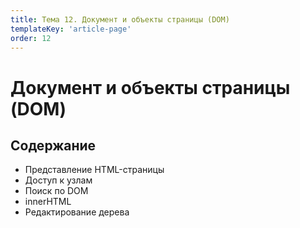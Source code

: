 ```yaml
---
title: Тема 12. Документ и объекты страницы (DOM)
templateKey: 'article-page'
order: 12
---
```

# Документ и объекты страницы (DOM)

## Содержание

-   <gatsby-link to="/externals/topic12_DOM-BOM/dom#представление-html-страницы">Представление HTML-страницы</gatsby-link>
-   <gatsby-link to="/externals/topic12_DOM-BOM/dom#доступ-к-узлам">Доступ к узлам</gatsby-link>
-   <gatsby-link to="/externals/topic12_DOM-BOM/dom#поиск-по-dom">Поиск по DOM</gatsby-link>
-   <gatsby-link to="/externals/topic12_DOM-BOM/dom#innerHTML">innerHTML</gatsby-link>
-   <gatsby-link to="/externals/topic12_DOM-BOM/dom#редактирование-дерева">Редактирование дерева</gatsby-link>
